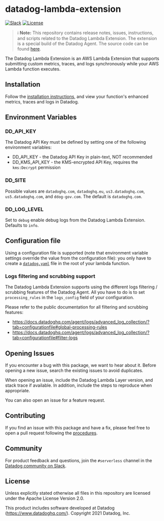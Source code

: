 # datadog-lambda-extension
[![Slack](https://chat.datadoghq.com/badge.svg?bg=632CA6)](https://chat.datadoghq.com/)
[![License](https://img.shields.io/badge/license-Apache--2.0-blue)](https://github.com/DataDog/datadog-agent/blob/master/LICENSE)

> :information_source: **Note:** This repository contains release notes, issues, instructions, and scripts related to the Datadog Lambda Extension. The extension is a special build of the Datadog Agent. The source code can be found [here](https://github.com/DataDog/datadog-agent/tree/main/cmd/serverless). 

The Datadog Lambda Extension is an AWS Lambda Extension that supports submitting custom metrics, traces, and logs synchronously while your AWS Lambda function executes. 

## Installation

Follow the [installation instructions](https://docs.datadoghq.com/serverless/datadog_lambda_library/extension/), and view your function's enhanced metrics, traces and logs in Datadog.

## Environment Variables

### DD_API_KEY

The Datadog API Key must be defined by setting one of the following environment variables:

- DD_API_KEY - the Datadog API Key in plain-text, NOT recommended
- DD_KMS_API_KEY - the KMS-encrypted API Key, requires the `kms:Decrypt` permission

### DD_SITE

Possible values are `datadoghq.com`, `datadoghq.eu`, `us3.datadoghq.com`, `us5.datadoghq.com`, and `ddog-gov.com`. The default is `datadoghq.com`.

### DD_LOG_LEVEL

Set to `debug` enable debug logs from the Datadog Lambda Extension. Defaults to `info`.

## Configuration file

Using a configuration file is supported (note that environment variable settings
override the value from the configuration file): you only have to create a [`datadog.yaml`](https://docs.datadoghq.com/agent/guide/agent-configuration-files/?tab=agentv6v7)
file in the root of your lambda function.

### Logs filtering and scrubbing support

The Datadog Lambda Extension supports using the different logs filtering / scrubbing features of the Datadog Agent. All you have to do is to set `processing_rules` in the `logs_config`
field of your configuration.

Please refer to the public documentation for all filtering and scrubbing features:

* https://docs.datadoghq.com/agent/logs/advanced_log_collection/?tab=configurationfile#global-processing-rules
* https://docs.datadoghq.com/agent/logs/advanced_log_collection/?tab=configurationfile#filter-logs

## Opening Issues

If you encounter a bug with this package, we want to hear about it. Before opening a new issue, search the existing issues to avoid duplicates.

When opening an issue, include the Datadog Lambda Layer version, and stack trace if available. In addition, include the steps to reproduce when appropriate.

You can also open an issue for a feature request.


## Contributing

If you find an issue with this package and have a fix, please feel free to open a pull request following the [procedures](https://github.com/DataDog/datadog-agent/blob/master/docs/dev/contributing.md).

## Community

For product feedback and questions, join the `#serverless` channel in the [Datadog community on Slack](https://chat.datadoghq.com/).

## License

Unless explicitly stated otherwise all files in this repository are licensed under the Apache License Version 2.0.

This product includes software developed at Datadog (https://www.datadoghq.com/). Copyright 2021 Datadog, Inc.
